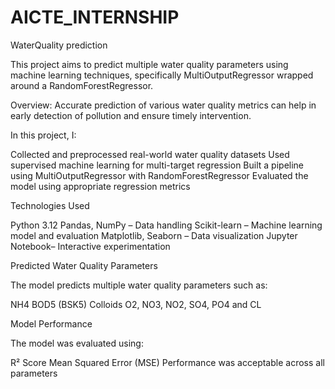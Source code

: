 # AICTE_INTERNSHIP
WaterQuality prediction 

This project aims to predict multiple water quality parameters using machine learning techniques, specifically MultiOutputRegressor wrapped around a RandomForestRegressor.

Overview:
Accurate prediction of various water quality metrics can help in early detection of pollution and ensure timely intervention.

In this project, I:

Collected and preprocessed real-world water quality datasets
Used supervised machine learning for multi-target regression
Built a pipeline using MultiOutputRegressor with RandomForestRegressor
Evaluated the model using appropriate regression metrics

Technologies Used

Python 3.12
Pandas, NumPy – Data handling
Scikit-learn – Machine learning model and evaluation
Matplotlib, Seaborn – Data visualization
Jupyter Notebook– Interactive experimentation


Predicted Water Quality Parameters

The model predicts multiple water quality parameters such as:

NH4
BOD5 (BSK5)
Colloids
O2, NO3, NO2, SO4, PO4 and
CL

Model Performance

The model was evaluated using:

R² Score
Mean Squared Error (MSE)
Performance was acceptable across all parameters
